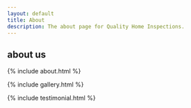 ```yaml
---
layout: default
title: About
description: The about page for Quality Home Inspections.
---
```

<div>
   <!--::breadcrumb part start::-->
   <section class="breadcrumb blog_bg">
      <div class="container">
         <div class="row">
            <div class="col-lg-12">
               <div class="breadcrumb_iner">
                  <div class="breadcrumb_iner_item">
                     <h2>about us</h2>
                  </div>
               </div>
            </div>
         </div>
      </div>
   </section>
   <!--::breadcrumb part start::-->

   {% include about.html %}

   {% include gallery.html %}

   {% include testimonial.html %}

</div>